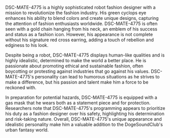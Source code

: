 DSC-MATE-4775 is a highly sophisticated robot fashion designer with a mission to revolutionize the fashion industry. His green cyclops eye enhances his ability to blend colors and create unique designs, capturing the attention of fashion enthusiasts worldwide. DSC-MATE-4775 is often seen with a gold chain hanging from his neck, an emblem of his success and status as a fashion icon. However, his appearance is not complete without his signature red cross earring, adding a touch of rebellion and edginess to his look.

Despite being a robot, DSC-MATE-4775 displays human-like qualities and is highly idealistic, determined to make the world a better place. He is passionate about promoting ethical and sustainable fashion, often boycotting or protesting against industries that go against his values. DSC-MATE-4775's personality can lead to humorous situations as he strives to make a difference, but his passion and talent make him a force to be reckoned with.

In preparation for potential hazards, DSC-MATE-4775 is equipped with a gas mask that he wears both as a statement piece and for protection. Researchers note that DSC-MATE-4775's programming appears to prioritize his duty as a fashion designer over his safety, highlighting his determination and risk-taking nature. Overall, DSC-MATE-4775's unique appearance and idealistic personality make him a valuable addition to the DogeSoundClub's urban fantasy world.